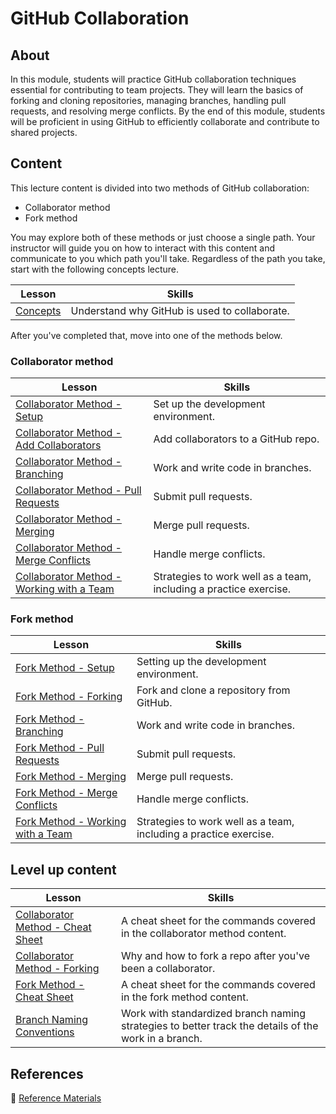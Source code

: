 <h1>
  <span class="prefix"></span>
  <span class="headline">GitHub Collaboration</span>
</h1>

## About

In this module, students will practice GitHub collaboration techniques essential for contributing to team projects. They will learn the basics of forking and cloning repositories, managing branches, handling pull requests, and resolving merge conflicts. By the end of this module, students will be proficient in using GitHub to efficiently collaborate and contribute to shared projects.

## Content

This lecture content is divided into two methods of GitHub collaboration:

- Collaborator method
- Fork method

You may explore both of these methods or just choose a single path. Your instructor will guide you on how to interact with this content and communicate to you which path you'll take. Regardless of the path you take, start with the following concepts lecture.

| Lesson                            | Skills                                        |
| --------------------------------- | --------------------------------------------- |
| [Concepts](../concepts/README.md) | Understand why GitHub is used to collaborate. |

After you've completed that, move into one of the methods below.

### Collaborator method

| Lesson                                                                                            | Skills                                                            |
| ------------------------------------------------------------------------------------------------- | ----------------------------------------------------------------- |
| [Collaborator Method - Setup](../collaborator-method-setup/README.md)                             | Set up the development environment.                               |
| [Collaborator Method - Add Collaborators](../collaborator-method-add-collaborators/README.md)     | Add collaborators to a GitHub repo.                               |
| [Collaborator Method - Branching](../collaborator-method-branching/README.md)                     | Work and write code in branches.                                  |
| [Collaborator Method - Pull Requests](../collaborator-method-pull-requests/README.md)             | Submit pull requests.                                             |
| [Collaborator Method - Merging](../collaborator-method-merging/README.md)                         | Merge pull requests.                                              |
| [Collaborator Method - Merge Conflicts](../collaborator-method-merge-conflicts/README.md)         | Handle merge conflicts.                                           |
| [Collaborator Method - Working with a Team](../collaborator-method-working-with-a-team/README.md) | Strategies to work well as a team, including a practice exercise. |

### Fork method

| Lesson                                                                            | Skills                                                            |
| --------------------------------------------------------------------------------- | ----------------------------------------------------------------- |
| [Fork Method - Setup](../fork-method-setup/README.md)                             | Setting up the development environment.                           |
| [Fork Method - Forking](../fork-method-forking/README.md)                         | Fork and clone a repository from GitHub.                          |
| [Fork Method - Branching](../fork-method-branching/README.md)                     | Work and write code in branches.                                  |
| [Fork Method - Pull Requests](../fork-method-pull-requests/README.md)             | Submit pull requests.                                             |
| [Fork Method - Merging](../fork-method-merging/README.md)                         | Merge pull requests.                                              |
| [Fork Method - Merge Conflicts](../fork-method-merge-conflicts/README.md)         | Handle merge conflicts.                                           |
| [Fork Method - Working with a Team](../fork-method-working-with-a-team/README.md) | Strategies to work well as a team, including a practice exercise. |

## Level up content

| Lesson                                                                            | Skills                                                                                               |
| --------------------------------------------------------------------------------- | ---------------------------------------------------------------------------------------------------- |
| [Collaborator Method - Cheat Sheet](../collaborator-method-cheat-sheet/README.md) | A cheat sheet for the commands covered in the collaborator method content.                           |
| [Collaborator Method - Forking](../collaborator-method-forking/README.md)         | Why and how to fork a repo after you've been a collaborator.                                         |
| [Fork Method - Cheat Sheet](../fork-method-cheat-sheet/README.md)                 | A cheat sheet for the commands covered in the fork method content.                                   |
| [Branch Naming Conventions](../branch-naming-conventions/README.md)               | Work with standardized branch naming strategies to better track the details of the work in a branch. |

## References

📖 [Reference Materials](../references/README.md)

